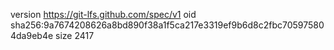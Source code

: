 version https://git-lfs.github.com/spec/v1
oid sha256:9a7674208626a8bd890f38a1f5ca217e3319ef9b6d8c2fbc705975804da9eb4e
size 2417
